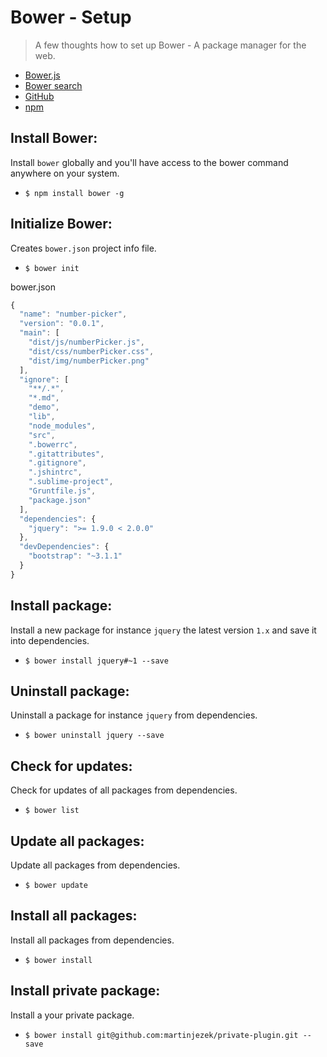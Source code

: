 # Bower - Setup

> A few thoughts how to set up Bower - A package manager for the web.

- [Bower.js][bower-web]
- [Bower search][bower-search]
- [GitHub][bower-github]
- [npm][bower-npm]

## Install Bower:

Install `bower` globally and you'll have access to the bower command anywhere on your system.

- `$ npm install bower -g`

## Initialize Bower:

Creates `bower.json` project info file.

- `$ bower init`
 
bower.json
```javascript
{
  "name": "number-picker",
  "version": "0.0.1",
  "main": [
    "dist/js/numberPicker.js",
    "dist/css/numberPicker.css",
    "dist/img/numberPicker.png"
  ],
  "ignore": [
    "**/.*",
    "*.md",
    "demo",
    "lib",
    "node_modules",
    "src",
    ".bowerrc",
    ".gitattributes",
    ".gitignore",
    ".jshintrc",
    ".sublime-project",
    "Gruntfile.js",
    "package.json"
  ],
  "dependencies": {
    "jquery": ">= 1.9.0 < 2.0.0"
  },
  "devDependencies": {
    "bootstrap": "~3.1.1"
  }
}
```

## Install package:

Install a new package for instance `jquery` the latest version `1.x` and save it into dependencies.

- `$ bower install jquery#~1 --save`

## Uninstall package:

Uninstall a package for instance `jquery` from dependencies.

- `$ bower uninstall jquery --save`

## Check for updates:

Check for updates of all packages from dependencies.

- `$ bower list`

## Update all packages:

Update all packages from dependencies.

- `$ bower update`

## Install all packages:

Install all packages from dependencies.

- `$ bower install`

## Install private package:

Install a your private package.

- `$ bower install git@github.com:martinjezek/private-plugin.git --save`

[bower-web]: http://bower.io
[bower-search]:http://bower.io/search/
[bower-github]: https://github.com/bower/bower
[bower-npm]: https://www.npmjs.org/package/bower